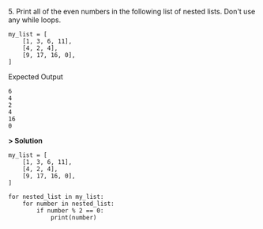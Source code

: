 5\. Print all of the even numbers in the following list of nested lists. Don't use any while loops.
```
my_list = [
    [1, 3, 6, 11],
    [4, 2, 4],
    [9, 17, 16, 0],
]
```
Expected Output
```
6
4
2
4
16
0
```

**> Solution**
```
my_list = [
    [1, 3, 6, 11],
    [4, 2, 4],
    [9, 17, 16, 0],
]

for nested_list in my_list:
    for number in nested_list:
        if number % 2 == 0:
            print(number)
```